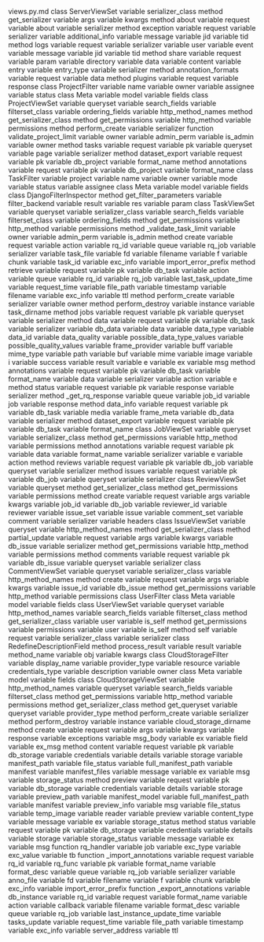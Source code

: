 views.py.md
class ServerViewSet
	variable serializer_class
	method get_serializer
		variable args
		variable kwargs
	method about
		variable request
		variable about
		variable serializer
	method exception
		variable request
		variable serializer
		variable additional_info
		variable message
		variable jid
		variable tid
	method logs
		variable request
		variable serializer
		variable user
		variable event
		variable message
		variable jid
		variable tid
	method share
		variable request
		variable param
		variable directory
		variable data
		variable content
		variable entry
		variable entry_type
		variable serializer
	method annotation_formats
		variable request
		variable data
	method plugins
		variable request
		variable response
class ProjectFilter
	variable name
	variable owner
	variable assignee
	variable status
	class Meta
		variable model
		variable fields
class ProjectViewSet
	variable queryset
	variable search_fields
	variable filterset_class
	variable ordering_fields
	variable http_method_names
	method get_serializer_class
	method get_permissions
		variable http_method
		variable permissions
	method perform_create
		variable serializer
		function validate_project_limit
			variable owner
			variable admin_perm
			variable is_admin
		variable owner
	method tasks
		variable request
		variable pk
		variable queryset
		variable page
		variable serializer
	method dataset_export
		variable request
		variable pk
		variable db_project
		variable format_name
	method annotations
		variable request
		variable pk
		variable db_project
		variable format_name
class TaskFilter
	variable project
	variable name
	variable owner
	variable mode
	variable status
	variable assignee
	class Meta
		variable model
		variable fields
class DjangoFilterInspector
	method get_filter_parameters
		variable filter_backend
		variable result
		variable res
		variable param
class TaskViewSet
	variable queryset
	variable serializer_class
	variable search_fields
	variable filterset_class
	variable ordering_fields
	method get_permissions
		variable http_method
		variable permissions
	method _validate_task_limit
		variable owner
		variable admin_perm
		variable is_admin
	method create
		variable request
		variable action
		variable rq_id
		variable queue
		variable rq_job
		variable serializer
		variable task_file
		variable fd
		variable filename
		variable f
		variable chunk
		variable task_id
		variable exc_info
		variable import_error_prefix
	method retrieve
		variable request
		variable pk
		variable db_task
		variable action
		variable queue
		variable rq_id
		variable rq_job
		variable last_task_update_time
		variable request_time
		variable file_path
		variable timestamp
		variable filename
		variable exc_info
		variable ttl
	method perform_create
		variable serializer
		variable owner
	method perform_destroy
		variable instance
		variable task_dirname
	method jobs
		variable request
		variable pk
		variable queryset
		variable serializer
	method data
		variable request
		variable pk
		variable db_task
		variable serializer
		variable db_data
		variable data
		variable data_type
		variable data_id
		variable data_quality
		variable possible_data_type_values
		variable possible_quality_values
		variable frame_provider
		variable buff
		variable mime_type
		variable path
		variable buf
		variable mime
		variable image
		variable i
		variable success
		variable result
		variable e
		variable ex
		variable msg
	method annotations
		variable request
		variable pk
		variable db_task
		variable format_name
		variable data
		variable serializer
		variable action
		variable e
	method status
		variable request
		variable pk
		variable response
		variable serializer
	method _get_rq_response
		variable queue
		variable job_id
		variable job
		variable response
	method data_info
		variable request
		variable pk
		variable db_task
		variable media
		variable frame_meta
		variable db_data
		variable serializer
	method dataset_export
		variable request
		variable pk
		variable db_task
		variable format_name
class JobViewSet
	variable queryset
	variable serializer_class
	method get_permissions
		variable http_method
		variable permissions
	method annotations
		variable request
		variable pk
		variable data
		variable format_name
		variable serializer
		variable e
		variable action
	method reviews
		variable request
		variable pk
		variable db_job
		variable queryset
		variable serializer
	method issues
		variable request
		variable pk
		variable db_job
		variable queryset
		variable serializer
class ReviewViewSet
	variable queryset
	method get_serializer_class
	method get_permissions
		variable permissions
	method create
		variable request
		variable args
		variable kwargs
		variable job_id
		variable db_job
		variable reviewer_id
		variable reviewer
		variable issue_set
		variable issue
		variable comment_set
		variable comment
		variable serializer
		variable headers
class IssueViewSet
	variable queryset
	variable http_method_names
	method get_serializer_class
	method partial_update
		variable request
		variable args
		variable kwargs
		variable db_issue
		variable serializer
	method get_permissions
		variable http_method
		variable permissions
	method comments
		variable request
		variable pk
		variable db_issue
		variable queryset
		variable serializer
class CommentViewSet
	variable queryset
	variable serializer_class
	variable http_method_names
	method create
		variable request
		variable args
		variable kwargs
		variable issue_id
		variable db_issue
	method get_permissions
		variable http_method
		variable permissions
class UserFilter
	class Meta
		variable model
		variable fields
class UserViewSet
	variable queryset
	variable http_method_names
	variable search_fields
	variable filterset_class
	method get_serializer_class
		variable user
		variable is_self
	method get_permissions
		variable permissions
		variable user
		variable is_self
	method self
		variable request
		variable serializer_class
		variable serializer
class RedefineDescriptionField
	method process_result
		variable result
		variable method_name
		variable obj
		variable kwargs
class CloudStorageFilter
	variable display_name
	variable provider_type
	variable resource
	variable credentials_type
	variable description
	variable owner
	class Meta
		variable model
		variable fields
class CloudStorageViewSet
	variable http_method_names
	variable queryset
	variable search_fields
	variable filterset_class
	method get_permissions
		variable http_method
		variable permissions
	method get_serializer_class
	method get_queryset
		variable queryset
		variable provider_type
	method perform_create
		variable serializer
	method perform_destroy
		variable instance
		variable cloud_storage_dirname
	method create
		variable request
		variable args
		variable kwargs
		variable response
		variable exceptions
		variable msg_body
		variable ex
		variable field
		variable ex_msg
	method content
		variable request
		variable pk
		variable db_storage
		variable credentials
		variable details
		variable storage
		variable manifest_path
		variable file_status
		variable full_manifest_path
		variable manifest
		variable manifest_files
		variable message
		variable ex
		variable msg
		variable storage_status
	method preview
		variable request
		variable pk
		variable db_storage
		variable credentials
		variable details
		variable storage
		variable preview_path
		variable manifest_model
		variable full_manifest_path
		variable manifest
		variable preview_info
		variable msg
		variable file_status
		variable temp_image
		variable reader
		variable preview
		variable content_type
		variable message
		variable ex
		variable storage_status
	method status
		variable request
		variable pk
		variable db_storage
		variable credentials
		variable details
		variable storage
		variable storage_status
		variable message
		variable ex
		variable msg
function rq_handler
	variable job
	variable exc_type
	variable exc_value
	variable tb
function _import_annotations
	variable request
	variable rq_id
	variable rq_func
	variable pk
	variable format_name
	variable format_desc
	variable queue
	variable rq_job
	variable serializer
	variable anno_file
	variable fd
	variable filename
	variable f
	variable chunk
	variable exc_info
	variable import_error_prefix
function _export_annotations
	variable db_instance
	variable rq_id
	variable request
	variable format_name
	variable action
	variable callback
	variable filename
	variable format_desc
	variable queue
	variable rq_job
	variable last_instance_update_time
	variable tasks_update
	variable request_time
	variable file_path
	variable timestamp
	variable exc_info
	variable server_address
	variable ttl
